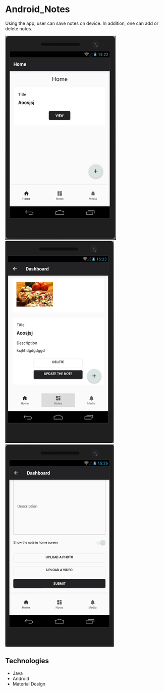 # Android_Notes
Using the app, user can save notes on device. In addition, one can add or delete notes.

![img](/screenshots/screenshot.png)
![img](/screenshots/screenshot2.png)
![img](/screenshots/screenshot3.png)

## Technologies
* Java
* Android
* Material Design
